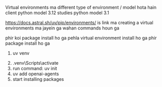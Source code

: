 Virtual environments ma different type of environment / model hota hain 
client python model 3.12
studies python model 3.1

https://docs.astral.sh/uv/pip/environments/ is link ma creating a virtual environments ma jayein ga wahan commands houn ga

phir koi package install ho ga pehla virtual environment install ho ga phir package install ho ga 
<!-- Installing uv -->
1. uv venv
<!-- Activating virtual environments -->
2. .venv\Scripts\activate
3. run command: uv init  
4. uv add openai-agents
5. start installing packages
